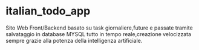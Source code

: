 # italian_todo_app
Sito Web Front/Backend basato su task giornaliere,future e passate tramite salvataggio in database MYSQL tutto in tempo reale,creazione velocizzata sempre grazie alla potenza della intelligenza artificiale.
